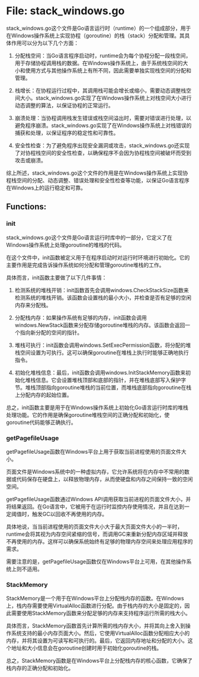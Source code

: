 # File: stack_windows.go

stack_windows.go这个文件是Go语言运行时（runtime）的一个组成部分，用于在Windows操作系统上实现协程（goroutine）的栈（stack）分配和管理。其具体作用可以分为以下几个方面：

1. 分配栈空间：当Go语言程序启动时，runtime会为每个协程分配一段栈空间，用于存储协程调用栈的数据。在Windows操作系统上，由于系统栈空间的大小和使用方式与其他操作系统上有所不同，因此需要单独实现栈空间的分配和管理。

2. 栈增长：在协程运行过程中，其调用栈可能会增长或缩小，需要动态调整栈空间大小。stack_windows.go实现了在Windows操作系统上对栈空间大小进行动态调整的算法，以保证协程的正常运行。

3. 崩溃处理：当协程调用栈发生错误或栈空间溢出时，需要对错误进行处理，以避免程序崩溃。stack_windows.go实现了在Windows操作系统上对栈错误的捕获和处理，以保证程序的稳定性和可靠性。

4. 安全性检查：为了避免程序出现安全漏洞或攻击，stack_windows.go还实现了对协程栈空间的安全性检查，以确保程序不会因为协程栈空间被破坏而受到攻击或崩溃。

综上所述，stack_windows.go这个文件的作用是在Windows操作系统上实现协程栈空间的分配、动态调整、错误处理和安全性检查等功能，以保证Go语言程序在Windows上的运行稳定和可靠。

## Functions:

### init

stack_windows.go这个文件是Go语言运行时库中的一部分，它定义了在Windows操作系统上处理goroutine的堆栈的代码。

在这个文件中，init函数被定义用于在程序启动时对运行时环境进行初始化。它的主要作用是完成告诉操作系统如何分配和管理goroutine堆栈的工作。

具体而言，init函数主要做了以下几件事情：

1. 检测系统的堆栈开销：init函数首先会调用windows.CheckStackSize函数来检测系统的堆栈开销。该函数会设置栈的最小大小，并检查是否有足够的空闲内存来分配栈。

2. 分配栈内存：如果操作系统有足够的内存，init函数会调用windows.NewStack函数来分配存储goroutine堆栈的内存。该函数会返回一个指向新分配的空间的指针。

3. 堆栈可执行：init函数会调用windows.SetExecPermission函数，将分配的堆栈空间设置为可执行。这可以确保goroutine在堆栈上执行时能够正确地执行指令。

4. 初始化堆栈信息：最后，init函数会调用windows.InitStackMemory函数来初始化堆栈信息。它会设置堆栈顶部和底部的指针，并在堆栈底部写入保护字节。堆栈顶部指向goroutine堆栈的当前位置，而堆栈底部指向goroutine在栈上分配内存的起始位置。

总之，init函数主要是用于在Windows操作系统上初始化Go语言运行时库的堆栈处理功能。它的作用是确保goroutine堆栈空间的正确分配和初始化，使goroutine代码能够正确执行。



### getPagefileUsage

getPagefileUsage函数在Windows平台上用于获取当前进程使用的页面文件大小。

页面文件是Windows系统中的一种虚拟内存，它允许系统将在内存中不常用的数据或代码保存在硬盘上，以释放物理内存，从而使硬盘和内存之间保持一致的空闲空间。

getPagefileUsage函数通过Windows API调用获取当前进程的页面文件大小，并将结果返回。在Go语言中，它被用于在运行时监控内存使用情况，并且在达到一定阈值时，触发GC以回收不再使用的内存。

具体地说，当当前进程使用的页面文件大小大于最大页面文件大小的一半时，runtime会将其视为内存空间紧缩的信号，而调用GC来重新分配内存区域并释放不再使用的内存。这样可以确保系统始终有足够的物理内存空间来处理应用程序的需求。

需要注意的是，getPagefileUsage函数仅在Windows平台上可用，在其他操作系统上则不适用。



### StackMemory

StackMemory是一个用于在Windows平台上分配栈内存的函数。在Windows上，栈内存需要使用VirtualAlloc函数进行分配。由于栈内存的大小是固定的，因此需要使用StackMemory函数来分配足够的内存来支持程序运行所需的栈大小。

具体而言，StackMemory函数首先计算所需的栈内存大小，并将其向上舍入到操作系统支持的最小内存页面大小。然后，它使用VirtualAlloc函数分配相应大小的内存，并将其设置为可读写和可执行的。最后，它返回内存地址和分配的大小。这个地址和大小信息会在goroutine创建时用于初始化goroutine的栈。

总之，StackMemory函数是在Windows平台上分配栈内存的核心函数，它确保了栈内存的正确分配和初始化。



